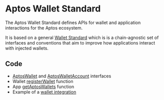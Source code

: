 # Aptos Wallet Standard

The Aptos Wallet Standard defines APIs for wallet and application interactions for the Aptos ecosystem.

It is based on a general [Wallet Standard](https://github.com/wallet-standard/wallet-standard) which is is a chain-agnostic set of interfaces and conventions that aim to improve how applications interact with injected wallets.

## Code

- [AptosWallet](./src/wallet.ts) and [AptosWalletAccount](./src/account.ts) interfaces
- Wallet [registerWallet](https://github.com/wallet-standard/wallet-standard/blob/master/packages/core/wallet/src/register.ts#L25) function
- App [getAptosWallets](./src/detect.ts) function
- Example of a [wallet integration](./example/wallet.ts)
